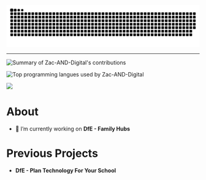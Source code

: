 ![](https://raw.githubusercontent.com/Zac-AND-Digital/Zac-AND-Digital/output/github-contribution-grid-snake.svg)

---

![Summary of Zac-AND-Digital's contributions](http://github-profile-summary-cards.vercel.app/api/cards/profile-details?username=Zac-AND-Digital&theme=radical)

![Top programming langues used by Zac-AND-Digital](http://github-profile-summary-cards.vercel.app/api/cards/most-commit-language?username=Zac-AND-Digital&theme=radical&exclude=)

![](http://github-profile-summary-cards.vercel.app/api/cards/stats?username=Zac-AND-Digital&theme=radical)

# About

- 🔭 I’m currently working on **DfE - Family Hubs**

# Previous Projects

- **DfE - Plan Technology For Your School**
